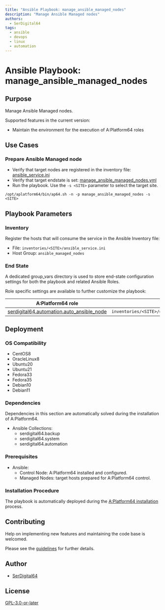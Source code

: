 ```yaml
---
title: "Ansible Playbook: manage_ansible_managed_nodes"
description: "Manage Ansible Managed nodes"
authors:
  - SerDigital64
tags:
  - ansible
  - devops
  - linux
  - automation
---
```


# Ansible Playbook: manage_ansible_managed_nodes

## Purpose

Manage Ansible Managed nodes.

Supported features in the current version:

- Maintain the environment for the execution of A:Platform64 roles

## Use Cases

### Prepare Ansible Managed node

- Verify that target nodes are registered in the inventory file: [ansible_service.ini](#inventory)
- Verify that target endstate is set: [manage_ansible_managed_nodes.yml](#end-state)
- Run the playbook. Use the `-s <SITE>` parameter to select the target site.

```shell
/opt/aplatform64/bin/ap64.sh -n -p manage_ansible_managed_nodes -s <SITE>
```

## Playbook Parameters

### Inventory

Register the hosts that will consume the service in the Ansible Inventory file:

- File: `inventories/<SITE>/ansible_service.ini`
- Host Group: `ansible_managed_nodes`

### End State

A dedicated group_vars directory is used to store end-state configuration settings for both the playbook and related Ansible Roles.

Role specific settings are available to further customize the playbook:

| A:Platform64 role                                                                          | group_vars file                                                           |
| ------------------------------------------------------------------------------------------ | ------------------------------------------------------------------------- |
| [serdigital64.automation.auto_ansible_node](../roles/auto_ansible_node.md#role-parameters) | `inventories/<SITE>/group_vars/ansible_managed_nodes/auto_ansible_node.yml` |

## Deployment

### OS Compatibility

- CentOS8
- OracleLinux8
- Ubuntu20
- Ubuntu21
- Fedora33
- Fedora35
- Debian10
- Debian11

### Dependencies

Dependencies in this section are automatically solved during the installation of A:Platform64.

- Ansible Collections:
  - serdigital64.backup
  - serdigital64.system
  - serdigital64.automation

### Prerequisites

- Ansible:
  - Control Node: A:Platform64 installed and configured.
  - Managed Nodes: target hosts prepared for A:Platform64 control.

### Installation Procedure

The playbook is automatically deployed during the [A:Platform64 installation](/#installation) process.

## Contributing

Help on implementing new features and maintaining the code base is welcomed.

Please see the [guidelines](../contributing/guidelines.md) for further details.

## Author

- [SerDigital64](https://serdigital64.github.io/)

## License

[GPL-3.0-or-later](https://www.gnu.org/licenses/gpl-3.0.txt)
